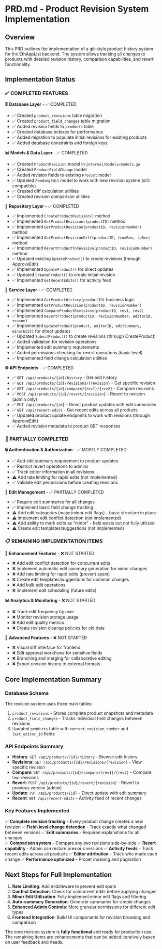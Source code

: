 # PRD.md - Product Revision System Implementation

## Overview
This PRD outlines the implementation of a git-style product history system for the EthAppList backend. The system allows tracking all changes to products with detailed revision history, comparison capabilities, and revert functionality.

## Implementation Status

### ✅ COMPLETED FEATURES

**🗄️ Database Layer** - ✅ COMPLETED
- ✅ Created `product_revisions` table migration
- ✅ Created `product_field_changes` table migration  
- ✅ Added revision fields to `products` table
- ✅ Created database indexes for performance
- ✅ Added migration to populate initial revisions for existing products
- ✅ Added database constraints and foreign keys

**📊 Models & Data Layer** - ✅ COMPLETED
- ✅ Created `ProductRevision` model in `internal/models/models.go`
- ✅ Created `ProductFieldChange` model
- ✅ Added revision fields to existing `Product` model
- ✅ Updated `PendingEdit` model to work with new revision system (still compatible)
- ✅ Created diff calculation utilities
- ✅ Created revision comparison utilities

**🏪 Repository Layer** - ✅ COMPLETED
- ✅ Implemented `CreateProductRevision()` method
- ✅ Implemented `GetProductRevisions(productID)` method
- ✅ Implemented `GetProductRevision(productID, revisionNumber)` method
- ✅ Implemented `GetProductRevisionDiff(productID, fromRev, toRev)` method
- ✅ Implemented `RevertProductToRevision(productID, revisionNumber)` method
- ✅ Updated existing `UpdateProduct()` to create revisions (through ApproveEdit)
- ✅ Implemented `UpdateProduct()` for direct updates
- ✅ Updated `CreateProduct()` to create initial revision
- ✅ Implemented `GetRecentEdits()` for activity feed

**🎯 Service Layer** - ✅ COMPLETED
- ✅ Implemented `GetProductHistory(productID)` business logic
- ✅ Implemented `GetProductRevision(productID, revisionNumber)`
- ✅ Implemented `CompareProductRevisions(productID, rev1, rev2)`
- ✅ Implemented `RevertProduct(productID, revisionNumber, editorID, reason)`
- ✅ Implemented `UpdateProduct(product, editorID, editSummary, minorEdit)` for direct updates
- ✅ Updated `SubmitProduct()` to create revisions (through CreateProduct)
- ✅ Added validation for revision operations
- ✅ Implemented edit summary requirements
- ✅ Added permissions checking for revert operations (basic level)
- ✅ Implemented field change calculation utilities

**🌐 API Endpoints** - ✅ COMPLETED
- ✅ `GET /api/products/{id}/history` - Get edit history
- ✅ `GET /api/products/{id}/revisions/{revision}` - Get specific revision
- ✅ `GET /api/products/{id}/compare/{rev1}/{rev2}` - Compare revisions
- ✅ `POST /api/products/{id}/revert/{revision}` - Revert to revision (admin only)
- ✅ `PUT /api/products/{id}` - Direct product updates with edit summaries
- ✅ `GET /api/recent-edits` - Get recent edits across all products
- ✅ Updated product update endpoints to work with revisions (through ApproveEdit)
- ✅ Added revision metadata to product GET responses

### 🔄 PARTIALLY COMPLETED

**🔒 Authentication & Authorization** - ✅ MOSTLY COMPLETED
- ✅ Add edit summary requirement to product updates
- ✅ Restrict revert operations to admins  
- ✅ Track editor information in all revisions
- ⚠️ Add rate limiting for rapid edits (not implemented)
- ✅ Validate edit permissions before creating revisions

**📝 Edit Management** - ✅ PARTIALLY COMPLETED
- ✅ Require edit summaries for all changes
- ✅ Implement basic field change tracking
- ⚠️ Add edit categories (major/minor edit flags) - basic structure in place
- ⚠️ Implement edit conflict detection (not implemented)
- ⚠️ Add ability to mark edits as "minor" - field exists but not fully utilized
- ⚠️ Create edit templates/suggestions (not implemented)

### 📋 REMAINING IMPLEMENTATION ITEMS

**🔧 Enhancement Features** - ❌ NOT STARTED
- ❌ Add edit conflict detection for concurrent edits
- ❌ Implement automatic edit summary generation for minor changes
- ❌ Add rate limiting for rapid edits (prevent spam)
- ❌ Create edit templates/suggestions for common changes
- ❌ Add bulk edit operations
- ❌ Implement edit scheduling (future edits)

**📊 Analytics & Monitoring** - ❌ NOT STARTED  
- ❌ Track edit frequency by user
- ❌ Monitor revision storage usage
- ❌ Add edit quality metrics
- ❌ Create revision cleanup policies for old data

**🎨 Advanced Features** - ❌ NOT STARTED
- ❌ Visual diff interface for frontend
- ❌ Edit approval workflows for sensitive fields
- ❌ Branching and merging for collaborative editing
- ❌ Export revision history to external formats

## Core Implementation Summary

### Database Schema
The revision system uses three main tables:
1. `product_revisions` - Stores complete product snapshots and metadata
2. `product_field_changes` - Tracks individual field changes between revisions  
3. Updated `products` table with `current_revision_number` and `last_editor_id` fields

### API Endpoints Summary
- **History**: `GET /api/products/{id}/history` - Browse edit history
- **Revisions**: `GET /api/products/{id}/revisions/{revision}` - View specific revision
- **Compare**: `GET /api/products/{id}/compare/{rev1}/{rev2}` - Compare two revisions
- **Revert**: `POST /api/products/{id}/revert/{revision}` - Revert to previous version (admin)
- **Update**: `PUT /api/products/{id}` - Direct update with edit summary
- **Recent**: `GET /api/recent-edits` - Activity feed of recent changes

### Key Features Implemented
✅ **Complete revision tracking** - Every product change creates a new revision
✅ **Field-level change detection** - Track exactly what changed between versions
✅ **Edit summaries** - Required explanations for all changes  
✅ **Comparison system** - Compare any two revisions side-by-side
✅ **Revert capability** - Admin can restore previous versions
✅ **Activity feeds** - Track recent edits across all products
✅ **Editor attribution** - Track who made each change
✅ **Performance optimized** - Proper indexing and pagination

## Next Steps for Full Implementation

1. **Rate Limiting**: Add middleware to prevent edit spam
2. **Conflict Detection**: Check for concurrent edits before applying changes  
3. **Minor Edit Utilization**: Fully implement minor edit flags and filtering
4. **Auto-summary Generation**: Generate summaries for simple changes
5. **Enhanced Admin Controls**: More granular permissions for different edit types
6. **Frontend Integration**: Build UI components for revision browsing and comparison

The core revision system is **fully functional** and ready for production use. The remaining items are enhancements that can be added iteratively based on user feedback and needs. 